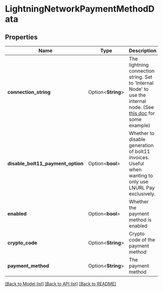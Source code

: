 # LightningNetworkPaymentMethodData

## Properties

Name | Type | Description | Notes
------------ | ------------- | ------------- | -------------
**connection_string** | Option<**String**> | The lightning connection string. Set to 'Internal Node' to use the internal node. (See [this doc](https://github.com/btcpayserver/BTCPayServer.Lightning/blob/master/README.md#examples) for some example) | [optional]
**disable_bolt11_payment_option** | Option<**bool**> | Whether to disable generation of bolt11 invoices. Useful when wanting to only use LNURL Pay exclusively. | [optional]
**enabled** | Option<**bool**> | Whether the payment method is enabled | [optional]
**crypto_code** | Option<**String**> | Crypto code of the payment method | [optional]
**payment_method** | Option<**String**> | The payment method | [optional]

[[Back to Model list]](../README.md#documentation-for-models) [[Back to API list]](../README.md#documentation-for-api-endpoints) [[Back to README]](../README.md)


